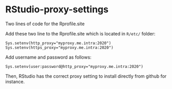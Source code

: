 # RStudio-proxy-settings
Two lines of code for the Rprofile.site


Add these two line to the Rprofile.site which is located in `R/etc/` folder: 


    Sys.setenv(http_proxy="myproxy.me.intra:2020")
    Sys.setenv(https_proxy="myproxy.me.intra:2020")
    
    
Add username and password as follows:

    Sys.setenv(user:password@http_proxy="myproxy.me.intra:2020")

Then, RStudio has the correct proxy setting to install directly from github for instance. 
